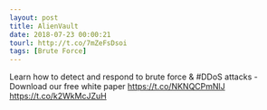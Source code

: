 ```yaml
---
layout: post
title: AlienVault
date: 2018-07-23 00:00:21
tourl: http://t.co/7mZeFsDsoi
tags: [Brute Force]
---
```

Learn how to detect and respond to brute force &amp; #DDoS attacks - Download our free white paper https://t.co/NKNQCPmNlJ https://t.co/k2WkMcJZuH